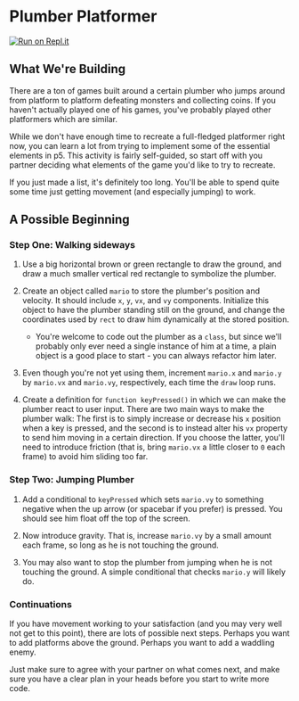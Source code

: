 # Plumber Platformer

[![Run on Repl.it](https://repl.it/badge/github/upperlinecode/mario-javascript)](https://repl.it/github/upperlinecode/mario-javascript)

## What We're Building

There are a ton of games built around a certain plumber who jumps around from platform to platform defeating monsters and collecting coins. If you haven't actually played one of his games, you've probably played other platformers which are similar.  

While we don't have enough time to recreate a full-fledged platformer right now, you can learn a lot from trying to implement some of the essential elements in p5. This activity is fairly self-guided, so start off with you partner deciding what elements of the game you'd like to try to recreate.

If you just made a list, it's definitely too long. You'll be able to spend quite some time just getting movement (and especially jumping) to work.

## A Possible Beginning

### Step One: Walking sideways

1. Use a big horizontal brown or green rectangle to draw the ground, and draw a much smaller vertical red rectangle to symbolize the plumber.

2. Create an object called `mario` to store the plumber's position and velocity. It should include `x`, `y`, `vx`, and `vy` components. Initialize this object to have the plumber standing still on the ground, and change the coordinates used by `rect` to draw him dynamically at the stored position.
    * You're welcome to code out the plumber as a `class`, but since we'll probably only ever need a single instance of him at a time, a plain object is a good place to start - you can always refactor him later. 

3. Even though you're not yet using them, increment `mario.x` and `mario.y` by `mario.vx` and `mario.vy`, respectively, each time the `draw` loop runs.

3. Create a definition for `function keyPressed()` in which we can make the plumber react to user input. There are two main ways to make the plumber walk: The first is to simply increase or decrease his `x` position when a key is pressed, and the second is to instead alter his `vx` property to send him moving in a certain direction. If you choose the latter, you'll need to introduce friction (that is, bring `mario.vx` a little closer to `0` each frame) to avoid him sliding too far.

### Step Two: Jumping Plumber

1. Add a conditional to `keyPressed` which sets `mario.vy` to something negative when the up arrow (or spacebar if you prefer) is pressed. You should see him float off the top of the screen.

2. Now introduce gravity. That is, increase `mario.vy` by a small amount each frame, so long as he is not touching the ground.

3. You may also want to stop the plumber from jumping when he is not touching the ground. A simple conditional that checks `mario.y` will likely do.

### Continuations

If you have movement working to your satisfaction (and you may very well not get to this point), there are lots of possible next steps. Perhaps you want to add platforms above the ground. Perhaps you want to add a waddling enemy.

Just make sure to agree with your partner on what comes next, and make sure you have a clear plan in your heads before you start to write more code.
